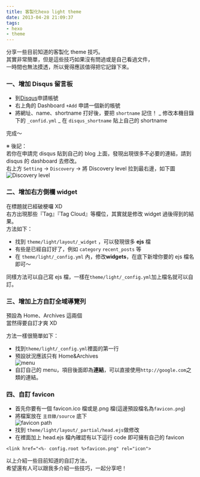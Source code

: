 ```yaml
---
title: 客製化hexo light theme
date: 2013-04-28 21:09:37
tags:
- hexo
- theme
---
```


分享一些目前知道的客製化 theme 技巧。  
其實非常簡單，但是這些技巧如果沒有問過或是自己看過文件，  
一時間也無法摸透，所以覺得應該值得把它記錄下來。

<!-- more -->

### 一、增加 Disqus 留言板

- 到[Disqus](http://disqus.com/)申請帳號
- 右上角的 Dashboard `+Add` 申請一個新的帳號
- 將網址、name、shortname 打好後，要把 `shortname` 記住！
  _ 修改本機目錄下的 `_confid.yml`
  _ 在 `disqus_shortname` 貼上自己的 shortname

完成～

※ 後記：  
若你在申請完 disqus 貼到自己的 blog 上面，發現出現很多不必要的連結，請到 disqus 的 dashboard 去修改。  
右上方 `Setting` -> `Discovery` -> 將 Discovery level 拉到最右邊，如下圖  
![Discovery level](http://i.imgur.com/eeEjwka.png)

### 二、增加右方側欄 widget

在標題就已經破梗囉 XD  
右方出現那些『Tag』『Tag Cloud』等欄位，其實就是修改 widget 過後得到的結果。  
方法如下：

- 找到 `theme/light/layout/_widget` ，可以發現很多 **ejs** 檔
- 有些是已經自訂好了，例如 `category` `recent_posts` 等
- 在 `theme/light/_config.yml` 內，修改**widgets**，在底下新增你要的 ejs 檔名即可～

同樣方法可以自己寫 ejs 檔，一樣在`theme/light/_config.yml`加上檔名就可以自訂。

### 三、增加上方自訂全域導覽列

預設為 Home、Archives 這兩個  
當然得要自訂才爽 XD

方法一樣很簡單如下：

- 找到`theme/light/_config.yml`裡面的第一行
- 預設狀況應該只有 Home&Archives  
   ![menu](http://i.imgur.com/reKRQw4.png)
- 自訂自己的 menu，項目後面即為**連結**，可以直接使用`http://google.com`之類的連結。

### 四、自訂 favicon

- 首先你要有一個 favicon.ico 檔或是.png 檔(這邊預設檔名為`favicon.png`)
- 將檔案放在 `主目錄/source` 底下  
   ![favicon path](http://i.imgur.com/Aar4ap9.png)
- 找到 `theme/light/layout/_partial/head.ejs`做修改
- 在裡面加上 head.ejs 檔內確認有以下這行 code 即可擁有自己的 favicon

```
<link href="<%- config.root %>favicon.png" rel="icon">
```

以上介紹一些目前知道的自訂方法，  
希望還有人可以跟我多介紹一些技巧，一起分享吧！
